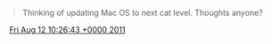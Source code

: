 > Thinking of updating Mac OS to next cat level\. Thoughts anyone?

<img src="../../media/tweet.ico" width="12" /> [Fri Aug 12 10:26:43 +0000 2011](https://twitter.com/DromerDenker/status/101962811697139712)